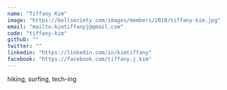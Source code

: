 ```yaml
---
name: "Tiffany Kim"
image: "https://bellsociety.com/images/members/2018/tiffany-kim.jpg"
email: "mailto:kimtiffanyj@gmail.com"
code: "tiffany-kim"
github: ""
twitter: ""
linkedin: "https://linkedin.com/in/kimtiffany"
facebook: "https://facebook.com/tiffany.j.kim"
---
```

hiking, surfing, tech-ing